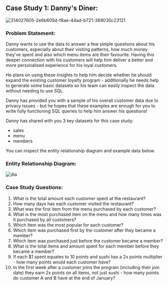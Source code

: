 ## Case Study 1: Danny's Diner:

![314027605-2e6b605d-f8ae-44ad-b721-368030c23121](https://github.com/mohammadafzal007/SQL-Case-Study-Danny-Diner-/assets/83740723/0fc8a96e-98cb-43c7-9db6-2a6f94f7541a)

### Problem Statement:
Danny wants to use the data to answer a few simple questions about his customers, especially about their visiting patterns, how much money they’ve spent and also which menu items are their favourite. Having this deeper connection with his customers will help him deliver a better and more personalised experience for his loyal customers.

He plans on using these insights to help him decide whether he should expand the existing customer loyalty program - additionally he needs help to generate some basic datasets so his team can easily inspect the data without needing to use SQL.

Danny has provided you with a sample of his overall customer data due to privacy issues - but he hopes that these examples are enough for you to write fully functioning SQL queries to help him answer his questions!

Danny has shared with you 3 key datasets for this case study:

* sales
* menu
* members
  
You can inspect the entity relationship diagram and example data below.

### Entity Relationship Diagram:
![dia](https://github.com/mohammadafzal007/SQL-Case-Study-Danny-Diner-/assets/83740723/a60d351e-d22f-4fda-bee6-aaa00b679552)

### Case Study Questions:
1. What is the total amount each customer spent at the restaurant?
2. How many days has each customer visited the restaurant?
3. What was the first item from the menu purchased by each customer?
4. What is the most purchased item on the menu and how many times was it purchased by all customers?
5. Which item was the most popular for each customer?
6. Which item was purchased first by the customer after they became a member?
7. Which item was purchased just before the customer became a member?
8. What is the total items and amount spent for each member before they became a member?
9. If each $1 spent equates to 10 points and sushi has a 2x points multiplier - how many points would each customer have?
10. In the first week after a customer joins the program (including their join date) they earn 2x points on all items, not just sushi - how many points do customer A and B have at the end of January?
